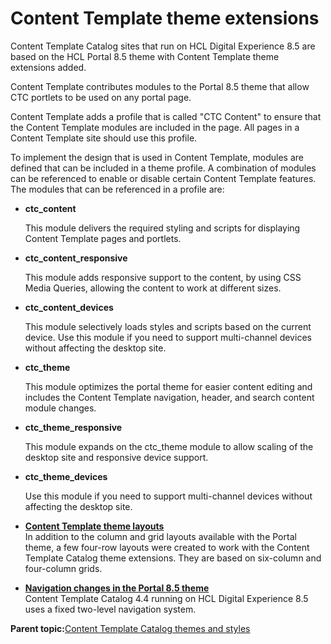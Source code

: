 # Content Template theme extensions 

Content Template Catalog sites that run on HCL Digital Experience 8.5 are based on the HCL Portal 8.5 theme with Content Template theme extensions added.

Content Template contributes modules to the Portal 8.5 theme that allow CTC portlets to be used on any portal page.

Content Template adds a profile that is called "CTC Content" to ensure that the Content Template modules are included in the page. All pages in a Content Template site should use this profile.

To implement the design that is used in Content Template, modules are defined that can be included in a theme profile. A combination of modules can be referenced to enable or disable certain Content Template features. The modules that can be referenced in a profile are:

-   **ctc\_content**

    This module delivers the required styling and scripts for displaying Content Template pages and portlets.

-   **ctc\_content\_responsive**

    This module adds responsive support to the content, by using CSS Media Queries, allowing the content to work at different sizes.

-   **ctc\_content\_devices**

    This module selectively loads styles and scripts based on the current device. Use this module if you need to support multi-channel devices without affecting the desktop site.

-   **ctc\_theme**

    This module optimizes the portal theme for easier content editing and includes the Content Template navigation, header, and search content module changes.

-   **ctc\_theme\_responsive**

    This module expands on the ctc\_theme module to allow scaling of the desktop site and responsive device support.

-   **ctc\_theme\_devices**

    Use this module if you need to support multi-channel devices without affecting the desktop site.


-   **[Content Template theme layouts ](../ctc/ctc_arch_layouts.md)**  
In addition to the column and grid layouts available with the Portal theme, a few four-row layouts were created to work with the Content Template Catalog theme extensions. They are based on six-column and four-column grids.
-   **[Navigation changes in the Portal 8.5 theme ](../ctc/ctc_arch_theme_nav8.md)**  
Content Template Catalog 4.4 running on HCL Digital Experience 8.5 uses a fixed two-level navigation system.

**Parent topic:**[Content Template Catalog themes and styles ](../ctc/ctc_arch_css.md)

